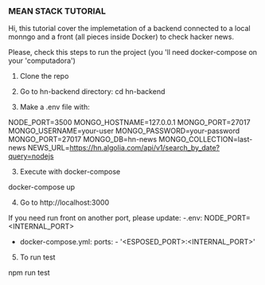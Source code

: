 ### MEAN STACK TUTORIAL

Hi, this tutorial cover the implemetation of a backend connected to a local monngo and a front (all pieces inside Docker) to check hacker news. 

Please, check this steps to run the project (you 'll need docker-compose on your 'computadora')

1. Clone the repo

2. Go to hn-backend directory:
cd hn-backend

3. Make a .env file with:

NODE_PORT=3500
MONGO_HOSTNAME=127.0.0.1
MONGO_PORT=27017
MONGO_USERNAME=your-user
MONGO_PASSWORD=your-password
MONGO_PORT=27017
MONGO_DB=hn-news
MONGO_COLLECTION=last-news
NEWS_URL=https://hn.algolia.com/api/v1/search_by_date?query=nodejs

3. Execute with docker-compose

docker-compose up

4. Go to http://localhost:3000

If you need run front on another port, please update:
-.env: 
    NODE_PORT=<INTERNAL_PORT>
- docker-compose.yml:
     ports:
      - '<ESPOSED_PORT>:<INTERNAL_PORT>'    

5. To run test

npm run test

